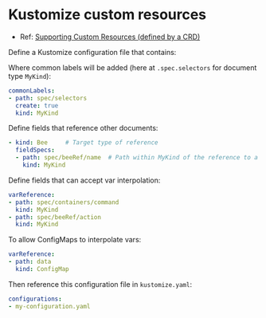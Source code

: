 # Kustomize custom resources

* Ref: [Supporting Custom Resources (defined by a CRD)](https://github.com/kubernetes-sigs/kustomize/blob/master/examples/transformerconfigs/crd/README.md)

Define a Kustomize configuration file that contains:

Where common labels will be added (here at `.spec.selectors` for document type `MyKind`):

```yaml
commonLabels:
- path: spec/selectors
  create: true
  kind: MyKind
```

Define fields that reference other documents:

```yaml
- kind: Bee     # Target type of reference
  fieldSpecs:
  - path: spec/beeRef/name  # Path within MyKind of the reference to a Bee
    kind: MyKind
```

Define fields that can accept var interpolation:

```yaml
varReference:
- path: spec/containers/command
  kind: MyKind
- path: spec/beeRef/action
  kind: MyKind
```

To allow ConfigMaps to interpolate vars:

```yaml
varReference:
- path: data
  kind: ConfigMap
```

Then reference this configuration file in `kustomize.yaml`:

```yaml
configurations:
- my-configuration.yaml
```